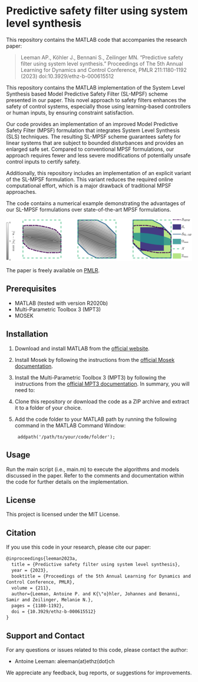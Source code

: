 # Predictive safety filter using system level synthesis
This repository contains the MATLAB code that accompanies the research paper:
> Leeman AP., Köhler J., Bennani S., Zeilinger MN. “Predictive safety filter using system level synthesis.” 
> Proceedings of The 5th Annual Learning for Dynamics and Control Conference, PMLR 211:1180-1192 (2023) doi:10.3929/ethz-b-000615512

This repository contains the MATLAB implementation of the System Level Synthesis based Model Predictive Safety Filter (SL-MPSF) scheme presented in our paper. This novel approach to safety filters enhances the safety of control systems, especially those using learning-based controllers or human inputs, by ensuring constraint satisfaction.

Our code provides an implementation of an improved Model Predictive Safety Filter (MPSF) formulation that integrates System Level Synthesis (SLS) techniques. The resulting SL-MPSF scheme guarantees safety for linear systems that are subject to bounded disturbances and provides an enlarged safe set. Compared to conventional MPSF formulations, our approach requires fewer and less severe modifications of potentially unsafe control inputs to certify safety.

Additionally, this repository includes an implementation of an explicit variant of the SL-MPSF formulation. This variant reduces the required online computational effort, which is a major drawback of traditional MPSF approaches.

The code contains a numerical example demonstrating the advantages of our SL-MPSF formulations over state-of-the-art MPSF formulations.

![Project Image](fig1.png)

The paper is freely available on [PMLR](https://proceedings.mlr.press/v211/leeman23a/leeman23a.pdf).

## Prerequisites
- MATLAB (tested with version R2020b)
- Multi-Parametric Toolbox 3 (MPT3)
- MOSEK

## Installation
1. Download and install MATLAB from the [official website](https://www.mathworks.com/products/matlab.html).

2. Install Mosek by following the instructions from the [official Mosek documentation](https://docs.mosek.com/9.2/install/installation.html). 

3. Install the Multi-Parametric Toolbox 3 (MPT3) by following the instructions from the [official MPT3 documentation](https://www.mpt3.org/). In summary, you will need to:
    
4. Clone this repository or download the code as a ZIP archive and extract it to a folder of your choice.

5. Add the code folder to your MATLAB path by running the following command in the MATLAB Command Window:
    
        addpath('/path/to/your/code/folder');
    
## Usage

Run the main script (i.e., main.m) to execute the algorithms and models discussed in the paper. Refer to the comments and documentation within the code for further details on the implementation.

## License

This project is licensed under the MIT License.

## Citation

If you use this code in your research, please cite our paper:
  ```
  @inproceedings{leeman2023a,
    title = {Predictive safety filter using system level synthesis},
    year = {2023},
    booktitle = {Proceedings of the 5th Annual Learning for Dynamics and Control Conference, PMLR},
    volume = {211},
    author={Leeman, Antoine P. and K{\"o}hler, Johannes and Benanni, Samir and Zeilinger, Melanie N.},
    pages = {1180-1192},
    doi = {10.3929/ethz-b-000615512}
  }
  ```
  

## Support and Contact

For any questions or issues related to this code, please contact the author:

- Antoine Leeman: aleeman(at)ethz(dot)ch

We appreciate any feedback, bug reports, or suggestions for improvements.

